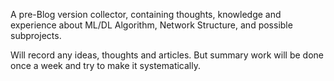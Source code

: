 A pre-Blog version collector, 
containing thoughts, knowledge and experience about ML/DL Algorithm, Network Structure, and possible subprojects.

Will record any ideas, thoughts and articles.
But summary work will be done once a week and try to make it systematically.
